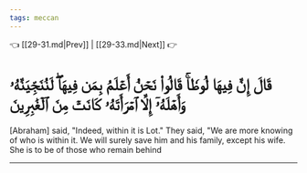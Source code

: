 ```yaml
---
tags: meccan
---
```


👈 [[29-31.md|Prev]] | [[29-33.md|Next]] 👉

# قَالَ إِنَّ فِيهَا لُوطٗاۚ قَالُواْ نَحۡنُ أَعۡلَمُ بِمَن فِيهَاۖ لَنُنَجِّيَنَّهُۥ وَأَهۡلَهُۥٓ إِلَّا ٱمۡرَأَتَهُۥ كَانَتۡ مِنَ ٱلۡغَٰبِرِينَ

[Abraham] said, "Indeed, within it is Lot." They said, "We are more knowing of who is within it. We will surely save him and his family, except his wife. She is to be of those who remain behind

---

